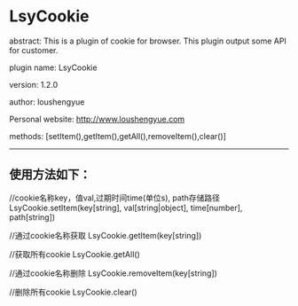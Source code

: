 # LsyCookie

abstract: This is a plugin of cookie for browser. This plugin output some API for customer.

plugin name: LsyCookie

version: 1.2.0

author: loushengyue

Personal website: http://www.loushengyue.com

methods: [setItem(),getItem(),getAll(),removeItem(),clear()]

----

## 使用方法如下：

//cookie名称key，值val,过期时间time(单位s), path存储路径
LsyCookie.setItem(key[string], val[string|object], time[number], path[string])

//通过cookie名称获取
LsyCookie.getItem(key[string])

//获取所有cookie
LsyCookie.getAll()

//通过cookie名称删除
LsyCookie.removeItem(key[string])

//删除所有cookie
LsyCookie.clear()